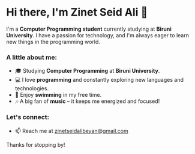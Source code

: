 # Hi there, I'm Zinet Seid Ali 👋

I'm a **Computer Programming student** currently studying at **Biruni University**. I have a passion for technology, and I'm always eager to learn new things in the programming world.

### A little about me:

- 🎓 Studying **Computer Programming** at **Biruni University**.
- 💻 I love **programming** and constantly exploring new languages and technologies.
- 🌊 Enjoy **swimming** in my free time.
- 🎶 A big fan of **music** – it keeps me energized and focused!

### Let's connect:

- 📫 Reach me at [zinetseidalibeyan@gmail.com](mailto:zinetseidalibeyan@gmail.com)

Thanks for stopping by!
